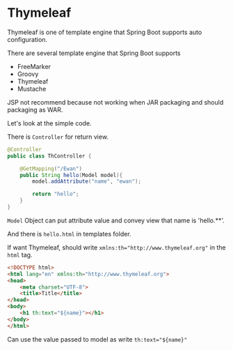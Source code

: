 # Thymeleaf

Thymeleaf is one of template engine that Spring Boot supports auto configuration.

There are several template engine that Spring Boot supports

* FreeMarker
* Groovy
* Thymeleaf
* Mustache

JSP not recommend because not working when JAR packaging and should packaging as WAR.

Let's look at the simple code.

There is `Controller` for return view.

~~~java
@Controller
public class ThController {

    @GetMapping("/Ewan")
    public String hello(Model model){
        model.addAttribute("name", "ewan");

        return "hello";
    }
}
~~~

`Model` Object can put attribute value and convey view that name is 'hello.**'.

And there is `hello.html` in templates folder.

If want Thymeleaf, should write `xmlns:th="http://www.thymeleaf.org"` in the `html` tag.

~~~html
<!DOCTYPE html>
<html lang="en" xmlns:th="http://www.thymeleaf.org">
<head>
    <meta charset="UTF-8">
    <title>Title</title>
</head>
<body>
    <h1 th:text="${name}"></h1>
</body>
</html>
~~~

Can use the value passed to model as write `th:text="${name}"`